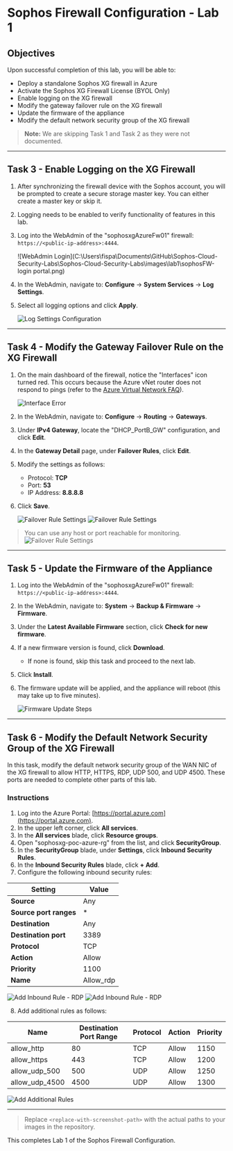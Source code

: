 # Sophos Firewall Configuration - Lab 1

## Objectives

Upon successful completion of this lab, you will be able to:

- Deploy a standalone Sophos XG firewall in Azure
- Activate the Sophos XG Firewall License (BYOL Only)
- Enable logging on the XG firewall
- Modify the gateway failover rule on the XG firewall
- Update the firmware of the appliance
- Modify the default network security group of the XG firewall

> **Note:** We are skipping Task 1 and Task 2 as they were not documented.

---

## Task 3 - Enable Logging on the XG Firewall

1. After synchronizing the firewall device with the Sophos account, you will be prompted to create a secure storage master key. You can either create a master key or skip it.
2. Logging needs to be enabled to verify functionality of features in this lab.
3. Log into the WebAdmin of the "sophosxgAzureFw01" firewall: `https://<public-ip-address>:4444`.

   ![WebAdmin Login](C:\Users\fispa\Documents\GitHub\Sophos-Cloud-Security-Labs\Sophos-Cloud-Security-Labs\images\lab1\sophosFW-login portal.png)

4. In the WebAdmin, navigate to: 
   **Configure** → **System Services** → **Log Settings**.
5. Select all logging options and click **Apply**.

   ![Log Settings Configuration]("C:\Users\fispa\Documents\GitHub\Sophos-Cloud-Security-Labs\Sophos-Cloud-Security-Labs\images\lab1\logging-settings.png")

---

## Task 4 - Modify the Gateway Failover Rule on the XG Firewall

1. On the main dashboard of the firewall, notice the "Interfaces" icon turned red. This occurs because the Azure vNet router does not respond to pings (refer to the [Azure Virtual Network FAQ](https://learn.microsoft.com/en-us/azure/virtual-network/virtual-networks-faq)).

   ![Interface Error]("C:\Users\fispa\Documents\GitHub\Sophos-Cloud-Security-Labs\Sophos-Cloud-Security-Labs\images\lab1\bad-interface.png")

2. In the WebAdmin, navigate to: 
   **Configure** → **Routing** → **Gateways**.
3. Under **IPv4 Gateway**, locate the "DHCP_PortB_GW" configuration, and click **Edit**.
4. In the **Gateway Detail** page, under **Failover Rules**, click **Edit**.
5. Modify the settings as follows:
   - Protocol: **TCP**
   - Port: **53**
   - IP Address: **8.8.8.8**
6. Click **Save**.

   ![Failover Rule Settings]("C:\Users\fispa\Documents\GitHub\Sophos-Cloud-Security-Labs\Sophos-Cloud-Security-Labs\images\lab1\failover-config1.png")
   ![Failover Rule Settings]("C:\Users\fispa\Documents\GitHub\Sophos-Cloud-Security-Labs\Sophos-Cloud-Security-Labs\images\lab1\failover-config2.png")
> You can use any host or port reachable for monitoring.
   ![Failover Rule Settings]("C:\Users\fispa\Documents\GitHub\Sophos-Cloud-Security-Labs\Sophos-Cloud-Security-Labs\images\lab1\failover-config3.png")



   
---

## Task 5 - Update the Firmware of the Appliance

1. Log into the WebAdmin of the "sophosxgAzureFw01" firewall: `https://<public-ip-address>:4444`.
2. In the WebAdmin, navigate to: 
   **System** → **Backup & Firmware** → **Firmware**.
3. Under the **Latest Available Firmware** section, click **Check for new firmware**.
4. If a new firmware version is found, click **Download**.
   - If none is found, skip this task and proceed to the next lab.
5. Click **Install**.
6. The firmware update will be applied, and the appliance will reboot (this may take up to five minutes).

   ![Firmware Update Steps]("C:\Users\fispa\Documents\GitHub\Sophos-Cloud-Security-Labs\Sophos-Cloud-Security-Labs\images\lab1\firware-update.png")

---

## Task 6 - Modify the Default Network Security Group of the XG Firewall

In this task, modify the default network security group of the WAN NIC of the XG firewall to allow HTTP, HTTPS, RDP, UDP 500, and UDP 4500. These ports are needed to complete other parts of this lab.

### Instructions

1. Log into the Azure Portal: [https://portal.azure.com](https://portal.azure.com).
2. In the upper left corner, click **All services**.
3. In the **All services** blade, click **Resource groups**.
4. Open "sophosxg-poc-azure-rg" from the list, and click **SecurityGroup**.
5. In the **SecurityGroup** blade, under **Settings**, click **Inbound Security Rules**.
6. In the **Inbound Security Rules** blade, click **+ Add**.
7. Configure the following inbound security rules:

| Setting               | Value          |
|-----------------------|----------------|
| **Source**            | Any            |
| **Source port ranges**| *              |
| **Destination**       | Any            |
| **Destination port**  | 3389           |
| **Protocol**          | TCP            |
| **Action**            | Allow          |
| **Priority**          | 1100           |
| **Name**              | Allow_rdp      |

   ![Add Inbound Rule - RDP]("C:\Users\fispa\Documents\GitHub\Sophos-Cloud-Security-Labs\Sophos-Cloud-Security-Labs\images\lab1\sophos-secgrp-navgation.png")
   ![Add Inbound Rule - RDP]("C:\Users\fispa\Documents\GitHub\Sophos-Cloud-Security-Labs\Sophos-Cloud-Security-Labs\images\lab1\adding-inbound-rule.png")

8. Add additional rules as follows:

| Name               | Destination Port Range | Protocol | Action | Priority |
|--------------------|-------------------------|----------|--------|----------|
| allow_http         | 80                      | TCP      | Allow  | 1150     |
| allow_https        | 443                     | TCP      | Allow  | 1200     |
| allow_udp_500      | 500                     | UDP      | Allow  | 1250     |
| allow_udp_4500     | 4500                    | UDP      | Allow  | 1300     |

   ![Add Additional Rules]("C:\Users\fispa\Documents\GitHub\Sophos-Cloud-Security-Labs\Sophos-Cloud-Security-Labs\images\lab1\all-inbound-rules.png")

---

> Replace `<replace-with-screenshot-path>` with the actual paths to your images in the repository.

This completes Lab 1 of the Sophos Firewall Configuration.
